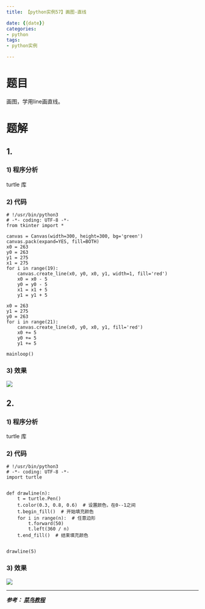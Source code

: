 ```yaml
---
title: 【python实例57】画图-直线

date: {{date}}
categories:
- python
tags:
- python实例

---
```

# 题目
画图，学用line画直线。
# 题解

## 1.
### 1) 程序分析
turtle 库

### 2) 代码

```
# !/usr/bin/python3
# -*- coding: UTF-8 -*-
from tkinter import *

canvas = Canvas(width=300, height=300, bg='green')
canvas.pack(expand=YES, fill=BOTH)
x0 = 263
y0 = 263
y1 = 275
x1 = 275
for i in range(19):
    canvas.create_line(x0, y0, x0, y1, width=1, fill='red')
    x0 = x0 - 5
    y0 = y0 - 5
    x1 = x1 + 5
    y1 = y1 + 5

x0 = 263
y1 = 275
y0 = 263
for i in range(21):
    canvas.create_line(x0, y0, x0, y1, fill='red')
    x0 += 5
    y0 += 5
    y1 += 5

mainloop()

```

### 3) 效果
![](https://i.loli.net/2019/09/05/65PHAvuSf3ajCkU.png)



## 2.
### 1) 程序分析
turtle 库

### 2) 代码

```
# !/usr/bin/python3
# -*- coding: UTF-8 -*-
import turtle


def drawline(n):
    t = turtle.Pen()
    t.color(0.3, 0.8, 0.6)  # 设置颜色，在0--1之间
    t.begin_fill()  # 开始填充颜色
    for i in range(n):  # 任意边形
        t.forward(50)
        t.left(360 / n)
    t.end_fill()  # 结束填充颜色


drawline(5)

```

### 3) 效果
![](https://puui.qpic.cn/fans_admin/0/3_500685383_1567662678208/0)



---
***参考：
[菜鸟教程](https://www.runoob.com/python/python-100-examples.html)***
